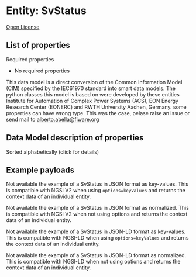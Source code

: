 Entity: SvStatus  
================  
[Open License](https://github.com/smart-data-models//dataModel.EnergyCIM/blob/master/SvStatus/LICENSE.md)  

## List of properties  

Required properties  
- No required properties    
This data model is a direct conversion of the Common Information Model (CIM) specified by the IEC61970 standard into smart data models. The python classes this model is based on were developed by these entities Institute for Automation of Complex Power Systems (ACS), EON Energy Research Center (EONERC) and RWTH University Aachen, Germany. some properties can have wrong type. This was the case, pelase raise an issue or send mail to alberto.abella@fiware.org  
## Data Model description of properties  
Sorted alphabetically (click for details)  
## Example payloads    
Not available the example of a SvStatus in JSON format as key-values. This is compatible with NGSI V2 when  using `options=keyValues` and returns the context data of an individual entity.  
Not available the example of a SvStatus in JSON format as normalized. This is compatible with NGSI V2 when not using options and returns the context data of an individual entity.  
Not available the example of a SvStatus in JSON-LD format as key-values. This is compatible with NGSI-LD when  using `options=keyValues` and returns the context data of an individual entity.  
Not available the example of a SvStatus in JSON-LD format as normalized. This is compatible with NGSI-LD when not using options and returns the context data of an individual entity.  
